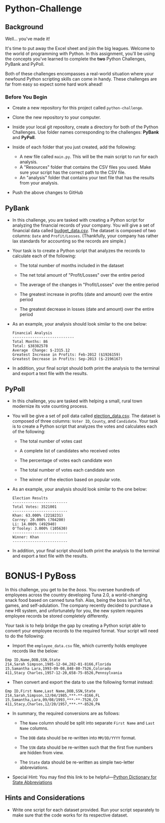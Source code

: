 # Python-Challenge

## Background

Well... you've made it!

It's time to put away the Excel sheet and join the big leagues. Welcome to the world of programming with Python. In this assignment, you'll be using the concepts you've learned to complete the **two** Python Challenges, PyBank and PyPoll.

Both of these challenges encompasses a real-world situation where your newfound Python scripting skills can come in handy. These challenges are far from easy so expect some hard work ahead!

### Before You Begin

* Create a new repository for this project called `python-challenge`. 

* Clone the new repository to your computer.

* Inside your local git repository, create a directory for both of the  Python Challenges. Use folder names corresponding to the challenges: **PyBank** and  **PyPoll**.

* Inside of each folder that you just created, add the following:

  * A new file called `main.py`. This will be the main script to run for each analysis.
  * A "Resources" folder that contains the CSV files you used. Make sure your script has the correct path to the CSV file.
  * An "analysis" folder that contains your text file that has the results from your analysis.

* Push the above changes to GitHub

## PyBank

* In this challenge, you are tasked with creating a Python script for analyzing the financial records of your company. You will give a set of financial data called [budget_data.csv](PyBank/Resources/budget_data.csv). The dataset is composed of two columns: `Date` and `Profit/Losses`. (Thankfully, your company has rather lax standards for accounting so the records are simple.)

* Your task is to create a Python script that analyzes the records to calculate each of the following:

  * The total number of months included in the dataset

  * The net total amount of "Profit/Losses" over the entire period

  * The average of the changes in "Profit/Losses" over the entire period

  * The greatest increase in profits (date and amount) over the entire period

  * The greatest decrease in losses (date and amount) over the entire period

* As an example, your analysis should look similar to the one below:

  ```text
  Financial Analysis
  ----------------------------
  Total Months: 86
  Total: $38382578
  Average  Change: $-2315.12
  Greatest Increase in Profits: Feb-2012 ($1926159)
  Greatest Decrease in Profits: Sep-2013 ($-2196167)
  ```

* In addition, your final script should both print the analysis to the terminal and export a text file with the results.

## PyPoll

* In this challenge, you are tasked with helping a small, rural town modernize its vote counting process.

* You will be give a set of poll data called [election_data.csv](PyPoll/Resources/election_data.csv). The dataset is composed of three columns: `Voter ID`, `County`, and `Candidate`. Your task is to create a Python script that analyzes the votes and calculates each of the following:

  * The total number of votes cast

  * A complete list of candidates who received votes

  * The percentage of votes each candidate won

  * The total number of votes each candidate won

  * The winner of the election based on popular vote.

* As an example, your analysis should look similar to the one below:

  ```text
  Election Results
  -------------------------
  Total Votes: 3521001
  -------------------------
  Khan: 63.000% (2218231)
  Correy: 20.000% (704200)
  Li: 14.000% (492940)
  O'Tooley: 3.000% (105630)
  -------------------------
  Winner: Khan
  -------------------------
  ```

* In addition, your final script should both print the analysis to the terminal and export a text file with the results.

# BONUS-I PyBoss

In this challenge, you get to be the _boss_. You oversee hundreds of employees across the country developing Tuna 2.0, a world-changing snack food based on canned tuna fish. Alas, being the boss isn't all fun, games, and self-adulation. The company recently decided to purchase a new HR system, and unfortunately for you, the new system requires employee records be stored completely differently.

Your task is to help bridge the gap by creating a Python script able to convert your employee records to the required format. Your script will need to do the following:

* Import the `employee_data.csv` file, which currently holds employee records like the below:

```csv
Emp ID,Name,DOB,SSN,State
214,Sarah Simpson,1985-12-04,282-01-8166,Florida
15,Samantha Lara,1993-09-08,848-80-7526,Colorado
411,Stacy Charles,1957-12-20,658-75-8526,Pennsylvania
```

* Then convert and export the data to use the following format instead:

```csv
Emp ID,First Name,Last Name,DOB,SSN,State
214,Sarah,Simpson,12/04/1985,***-**-8166,FL
15,Samantha,Lara,09/08/1993,***-**-7526,CO
411,Stacy,Charles,12/20/1957,***-**-8526,PA
```

* In summary, the required conversions are as follows:

  * The `Name` column should be split into separate `First Name` and `Last Name` columns.

  * The `DOB` data should be re-written into `MM/DD/YYYY` format.

  * The `SSN` data should be re-written such that the first five numbers are hidden from view.

  * The `State` data should be re-written as simple two-letter abbreviations.

* Special Hint: You may find this link to be helpful—[Python Dictionary for State Abbreviations](https://gist.github.com/afhaque/29f0f4f37463c447770517a6c17d08f5)


## Hints and Considerations
* Write one script for each dataset provided. Run your script separately to make sure that the code works for its respective dataset.
